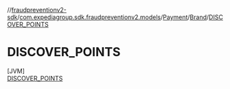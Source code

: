 //[fraudpreventionv2-sdk](../../../../../index.md)/[com.expediagroup.sdk.fraudpreventionv2.models](../../../index.md)/[Payment](../../index.md)/[Brand](../index.md)/[DISCOVER_POINTS](index.md)

# DISCOVER_POINTS

[JVM]\
[DISCOVER_POINTS](index.md)
